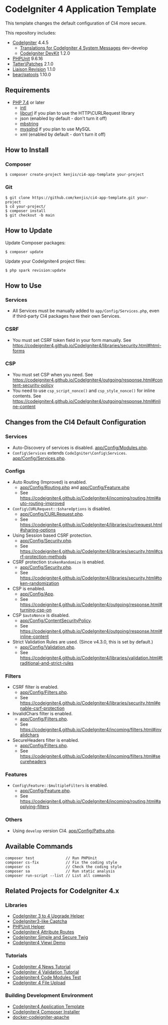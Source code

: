 # CodeIgniter 4 Application Template

This template changes the default configuration of CI4 more secure.

This repository includes:

- [CodeIgniter](https://github.com/codeigniter4/CodeIgniter4) 4.4.5
  - [Translations for CodeIgniter 4 System Messages](https://github.com/codeigniter4/translations) dev-develop
  - [CodeIgniter DevKit](https://github.com/codeigniter4/devkit) 1.2.0
- [PHPUnit](https://github.com/sebastianbergmann/phpunit) 9.6.16
- [Tatter\Patches](https://github.com/tattersoftware/codeigniter4-patches) 2.1.0
- [Liaison Revision](https://github.com/paulbalandan/liaison-revision) 1.1.0
- [bear/qatools](https://github.com/bearsunday/BEAR.QATools) 1.10.0

## Requirements

- [PHP 7.4](https://www.php.net/releases/7_4_0.php) or later
  - [intl](http://php.net/manual/en/intl.requirements.php)
  - [libcurl](http://php.net/manual/en/curl.requirements.php) if you plan to use the HTTP\CURLRequest library
  - json (enabled by default - don't turn it off)
  - [mbstring](http://php.net/manual/en/mbstring.installation.php)
  - [mysqlnd](http://php.net/manual/en/mysqlnd.install.php) if you plan to use MySQL
  - xml (enabled by default - don't turn it off)

## How to Install

### Composer

```sh-session
$ composer create-project kenjis/ci4-app-template your-project
```

### Git

```sh-session
$ git clone https://github.com/kenjis/ci4-app-template.git your-project
$ cd your-project/
$ composer install
$ git checkout -b main
```

## How to Update

Update Composer packages:

```sh-session
$ composer update
```

Update your CodeIgniter4 project files:

```sh-session
$ php spark revision:update
```

## How to Use

### Services

- All Services must be manually added to `app/Config/Services.php`, even if third-party CI4 packages have their own Services.

### CSRF

- You must set CSRF token field in your form manually. See https://codeigniter4.github.io/CodeIgniter4/libraries/security.html#html-forms

### CSP

- You must set CSP when you need. See https://codeigniter4.github.io/CodeIgniter4/outgoing/response.html#content-security-policy
- You need to use `csp_script_nonce()` and `csp_style_nonce()` for inline contents. See https://codeigniter4.github.io/CodeIgniter4/outgoing/response.html#inline-content

## Changes from the CI4 Default Configuration

### Services

- Auto-Discovery of services is disabled. [app/Config/Modules.php](https://github.com/kenjis/ci4-app-template/blob/ci4-app-template/app/Config/Modules.php#L51).
- `Config\Services` extends `CodeIgniter\Config\Services`. [app/Config/Services.php](https://github.com/kenjis/ci4-app-template/blob/ci4-app-template/app/Config/Services.php#L20).

### Configs

- Auto Routing (Improved) is enabled. 
  - [app/Config/Routing.php](https://github.com/kenjis/ci4-app-template/blob/ci4-app-template/app/Config/Routing.php#L91) and [app/Config/Feature.php](https://github.com/kenjis/ci4-app-template/blob/ci4-app-template/app/Config/Feature.php#L31)
  - See https://codeigniter4.github.io/CodeIgniter4/incoming/routing.html#auto-routing-improved
- `Config\CURLRequest::$shareOptions` is disabled. 
  - [app/Config/CURLRequest.php](https://github.com/kenjis/ci4-app-template/blob/ci4-app-template/app/Config/CURLRequest.php#L21). 
  - See https://codeigniter4.github.io/CodeIgniter4/libraries/curlrequest.html#sharing-options
- Using Session based CSRF protection. 
  - [app/Config/Security.php](https://github.com/kenjis/ci4-app-template/blob/ci4-app-template/app/Config/Security.php#L18). 
  - See https://codeigniter4.github.io/CodeIgniter4/libraries/security.html#csrf-protection-methods
- CSRF protection `$tokenRandomize` is enabled. 
  - [app/Config/Security.php](https://github.com/kenjis/ci4-app-template/blob/ci4-app-template/app/Config/Security.php#L29). 
  - See https://codeigniter4.github.io/CodeIgniter4/libraries/security.html#token-randomization
- CSP is enabled. 
  - [app/Config/App](https://github.com/kenjis/ci4-app-template/blob/ci4-app-template/app/Config/App.php#L464). 
  - See https://codeigniter4.github.io/CodeIgniter4/outgoing/response.html#turning-csp-on
- CSP `$autoNonce` is disabled. 
  - [app/Config/ContentSecurityPolicy](https://github.com/kenjis/ci4-app-template/blob/ci4-app-template/app/Config/ContentSecurityPolicy.php#L187). 
  - See https://codeigniter4.github.io/CodeIgniter4/outgoing/response.html#inline-content
- Strict Validation Rules are used. (Since v4.3.0, this is set by default.)
  - [app/Config/Validation.php](https://github.com/kenjis/ci4-app-template/blob/ci4-app-template/app/Config/Validation.php#L24-L27). 
  - See https://codeigniter4.github.io/CodeIgniter4/libraries/validation.html#traditional-and-strict-rules

### Filters

- CSRF filter is enabled. 
  - [app/Config/Filters.php](https://github.com/kenjis/ci4-app-template/blob/ci4-app-template/app/Config/Filters.php#L57-L60). 
  - See https://codeigniter4.github.io/CodeIgniter4/libraries/security.html#enable-csrf-protection
- InvalidChars filter is enabled. 
  - [app/Config/Filters.php](https://github.com/kenjis/ci4-app-template/blob/ci4-app-template/app/Config/Filters.php#L38). 
  - See https://codeigniter4.github.io/CodeIgniter4/incoming/filters.html#invalidchars
- SecureHeaders filter is enabled. 
  - [app/Config/Filters.php](https://github.com/kenjis/ci4-app-template/blob/ci4-app-template/app/Config/Filters.php#L43). 
  - See https://codeigniter4.github.io/CodeIgniter4/incoming/filters.html#secureheaders

### Features

- `Config\Feature::$multipleFilters` is enabled. 
  - [app/Config/Feature.php](https://github.com/kenjis/ci4-app-template/blob/ci4-app-template/app/Config/Feature.php#L26). 
  - See https://codeigniter4.github.io/CodeIgniter4/incoming/routing.html#applying-filters

### Others

- Using `develop` version CI4. [app/Config/Paths.php](https://github.com/kenjis/ci4-app-template/blob/ci4-app-template/app/Config/Paths.php#L28).

## Available Commands

```
composer test              // Run PHPUnit
composer cs-fix            // Fix the coding style
composer cs                // Check the coding style
composer sa                // Run static analysis
composer run-script --list // List all commands
```

## Related Projects for CodeIgniter 4.x

### Libraries

- [CodeIgniter 3 to 4 Upgrade Helper](https://github.com/kenjis/ci3-to-4-upgrade-helper)
- [CodeIgniter3-like Captcha](https://github.com/kenjis/ci3-like-captcha)
- [PHPUnit Helper](https://github.com/kenjis/phpunit-helper)
- [CodeIgniter4 Attribute Routes](https://github.com/kenjis/ci4-attribute-routes)
- [CodeIgniter Simple and Secure Twig](https://github.com/kenjis/codeigniter-ss-twig)
- [CodeIgniter4 Viewi Demo](https://github.com/kenjis/ci4-viewi-demo)

### Tutorials

- [CodeIgniter 4 News Tutorial](https://github.com/kenjis/ci4-news)
- [CodeIgniter 4 Validation Tutorial](https://github.com/kenjis/ci4-validation-tutorial)
- [CodeIgniter4 Code Modules Test](https://github.com/kenjis/ci4-modules-test)
- [CodeIgniter 4 File Upload](https://github.com/kenjis/ci4-file-upload)

### Building Development Environment

- [CodeIgniter4 Application Template](https://github.com/kenjis/ci4-app-template)
- [CodeIgniter4 Composer Installer](https://github.com/kenjis/ci4-composer-installer)
- [docker-codeigniter-apache](https://github.com/kenjis/docker-codeigniter-apache)
